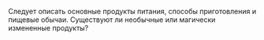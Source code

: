 Следует описать основные продукты питания, способы приготовления и пищевые обычаи. Существуют ли необычные или магически измененные продукты?